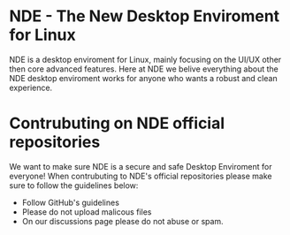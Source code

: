 # NDE - The New Desktop Enviroment for Linux

NDE is a desktop enviroment for Linux, mainly focusing on the UI/UX other then core advanced features. Here at NDE we belive everything about the NDE desktop enviroment works for anyone who wants a robust and clean experience.

# Contrubuting on NDE official repositories

We want to make sure NDE is a secure and safe Desktop Enviroment for everyone! When contrubuting to NDE's official repositories please make sure to follow the guidelines below:

- Follow GitHub's guidelines
- Please do not upload malicous files
- On our discussions page please do not abuse or spam.
